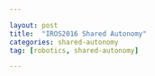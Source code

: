 ```yaml
---

layout: post
title:  "IROS2016 Shared Autonomy"
categories: shared-autonomy
tag: [robotics, shared-autonomy]

---
```






